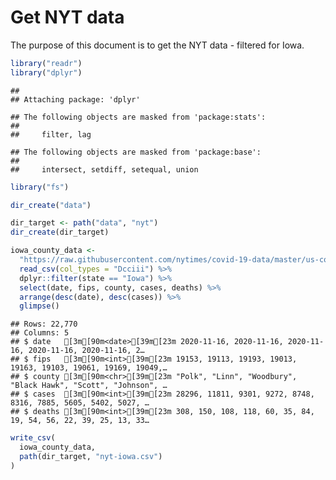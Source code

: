 Get NYT data
================

The purpose of this document is to get the NYT data - filtered for Iowa.

``` r
library("readr")
library("dplyr")
```

    ## 
    ## Attaching package: 'dplyr'

    ## The following objects are masked from 'package:stats':
    ## 
    ##     filter, lag

    ## The following objects are masked from 'package:base':
    ## 
    ##     intersect, setdiff, setequal, union

``` r
library("fs")
```

``` r
dir_create("data")

dir_target <- path("data", "nyt")
dir_create(dir_target)
```

``` r
iowa_county_data <- 
  "https://raw.githubusercontent.com/nytimes/covid-19-data/master/us-counties.csv" %>%
  read_csv(col_types = "Dcciii") %>%
  dplyr::filter(state == "Iowa") %>%
  select(date, fips, county, cases, deaths) %>%
  arrange(desc(date), desc(cases)) %>%
  glimpse()
```

    ## Rows: 22,770
    ## Columns: 5
    ## $ date   [3m[90m<date>[39m[23m 2020-11-16, 2020-11-16, 2020-11-16, 2020-11-16, 2020-11-16, 2…
    ## $ fips   [3m[90m<int>[39m[23m 19153, 19113, 19193, 19013, 19163, 19103, 19061, 19169, 19049,…
    ## $ county [3m[90m<chr>[39m[23m "Polk", "Linn", "Woodbury", "Black Hawk", "Scott", "Johnson", …
    ## $ cases  [3m[90m<int>[39m[23m 28296, 11811, 9301, 9272, 8748, 8316, 7885, 5605, 5402, 5027, …
    ## $ deaths [3m[90m<int>[39m[23m 308, 150, 108, 118, 60, 35, 84, 19, 54, 56, 22, 39, 25, 13, 33…

``` r
write_csv(
  iowa_county_data,
  path(dir_target, "nyt-iowa.csv")
)
```
